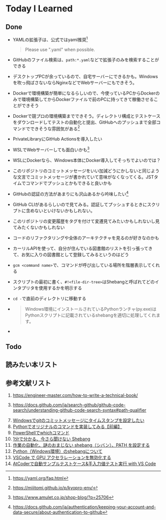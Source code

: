 # Today I Learned

## Done
- YAMLの拡張子は、公式ではyaml推奨[^2]
  > Please use ".yaml" when possible.

- GitHubのファイル検索は、`path:*.yaml`などで拡張子のみを検索することができる
- デスクトップPCが余っているので、自宅サーバーにできるかも。Windowsを吹っ飛ばさないならNginxなどでWebサーバーにもできそう。
- Dockerで環境構築が簡単になるらしいので、今使っているPCからDockerのみで環境構築してからDockerファイルで前のPCに持ってきて稼働させることができそう
- Dockerで競プロの環境構築までできそう。ディレクトリ構成とテストケースをダウンロードしてテストの自動化と提出、GitHubへのプッシュまで全部コマンドでできそうな雰囲気がある[^4]
- PrivateLibraryにGitHub Actionsを導入したい
- WSLでWebサーバーしても面白いかも[^5]
- WSLにDockerなら、Windows本体にDocker導入してそっちでよいのでは？
- このリポジトリのコミットメッセージをいい加減どうにかしないと同じような文言でコミットメッセージが書かれていて意味がなくなってくる。JSTタイムでコマンドでプッシュとかもできると良いかも
- GitHubの認証の方法があまりにも沢山あるから吟味したい[^6]
- GitHub CLIがあるらしいので見てみる。認証してプッシュするときにスクリプトに含めないといけないかもしれない。
- このリポジトリの変更履歴をタグを付けて変遷見てみたいかもしれないし見てみたくないかもしれない
- コードのリファクタリングや全体のアーキテクチャを見るのが好きなのかも
- カーリルAPIを使って、自分が住んでいる図書館のリストを引っ張ってきて、お気に入りの図書館として登録してみるというのはどう
- `gcm <command name>`で、コマンドが呼び出している場所を階層表示してくれる
- スクリプトの最初に書く、`#!<file-dir-tree>`はShebangと呼ばれてどのインタプリタを使用するかを明示する
- `cd -`で直前のディレクトリに移動する
- > Windows環境にインストールされているPythonランチャ(py.exe)はPythonスクリプトに記載されているshebangを適切に処理してくれます。
  
- 

## Todo

## 読みたい本リスト

## 参考文献リスト
1. https://engineer-master.com/how-to-write-a-technical-book/
[^2]: https://yaml.org/faq.html
3. https://docs.github.com/ja/search-github/github-code-search/understanding-github-code-search-syntax#path-qualifier
[^4]: https://miiitomi.github.io/p/kyopro-env/
[^5]: https://www.amulet.co.jp/shop-blog/?p=25706
[^6]: https://docs.github.com/ja/authentication/keeping-your-account-and-data-secure/about-authentication-to-github
7. [Windowsでgitのコミットメッセージにタイムスタンプを設定したい](https://yoshinorin.net/articles/2019/10/18/git-commit-message-timestamp-on-windows/)
8. [Pythonでオリジナルのコマンドを実装してみる【前編】](https://qiita.com/KizashiTakata/items/3c0e632db7b662f88f57)
9. [PowerShellでwhichコマンド](https://qiita.com/Hiraku/items/e42bc5756157949a9742)
10. [1分で分かる、今さら聞けない Shebang](https://zenn.dev/sashimi/articles/5600f63634255d)
11. [作業の自動化、謎のおまじない shebang（シバン）、PATH を設定する](https://fjord.jp/kuroigamen/8.html)
12. [Python（Windows環境）のshebangについて](https://qiita.com/SAITO_Keita/items/82c0434ec68d1eaf57dc)
13. [VSCode で GPU アクセラレーションを無効化する](https://qiita.com/zakkied/items/f0d21c6cbd8e34460253)
14. [AtCoderで自動サンプルテストケース&手入力値テスト実行 with VS Code](https://qiita.com/chokoryu/items/4b31ffb89dbc8cb86971)